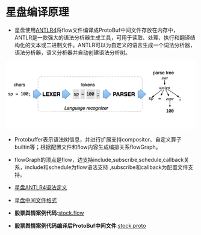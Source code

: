 # 星盘编译原理

+ 星盘使用[ANTLR4](https://github.com/antlr/antlr4)将flow文件编译成ProtoBuf中间文件存放在内存中，ANTLR是一款强大的语法分析器生成工具，可用于读取、处理、执行和翻译结构化的文本或二进制文件。ANTLR可以为自定义的语言生成一个词法分析器，语法分析器，语义分析器并自动创建语法分析树。

![编译原理](.././assets/images/compile-process.png)

+ Protobuffer表示语法树信息，并进行扩展支持compositor、自定义算子builtin等；根据配置文件和flow内容生成编排关系flowGraph。
+ flowGraph的顶点是flow，边支持include,subscribe,schedule,callback关系，include和schedule为flow语法支持 ,subscribe和callback为配置文件支持。

+ [星盘ANTLR4语法定义](./Flow.g4)

+ [星盘中间文件格式](./flow_dsl.proto)

+ **股票舆情案例代码**:[stock.flow](./stock.flow)

+ **股票舆情案例代码编译后ProtoBuf中间文件**:[stock.proto](./stock.proto)
